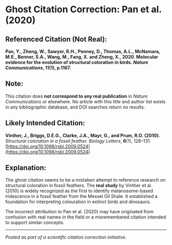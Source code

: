 # Ghost Citation Correction: Pan et al. (2020)

## Referenced Citation (Not Real):
**Pan, Y., Zheng, W., Sawyer, R.H., Penney, D., Thomas, A.L., McNamara, M.E., Benner, S.A., Wang, M., Fang, X. and Zheng, X., 2020. Molecular evidence for the evolution of structural coloration in birds. *Nature Communications*, 11(1), p.1167.**

## Note:
This citation does **not correspond to any real publication** in *Nature Communications* or elsewhere. No article with this title and author list exists in any bibliographic database, and DOI searches return no results.

## Likely Intended Citation:
**Vinther, J., Briggs, D.E.G., Clarke, J.A., Mayr, G., and Prum, R.O. (2010).**  
*Structural coloration in a fossil feather.* *Biology Letters*, **6**(1), 128–131.  
[https://doi.org/10.1098/rsbl.2009.0524](https://doi.org/10.1098/rsbl.2009.0524)

## Explanation:
The ghost citation seems to be a mistaken attempt to reference research on structural coloration in fossil feathers. The **real study** by Vinther et al. (2010) is widely recognized as the first to identify melanosome-based iridescence in a fossil feather from the Messel Oil Shale. It established a foundation for interpreting colouration in extinct birds and dinosaurs.

The incorrect attribution to Pan et al. (2020) may have originated from confusion with real names in the field or a misremembered citation intended to support similar concepts.

---

*Posted as part of a scientific citation correction initiative.*
